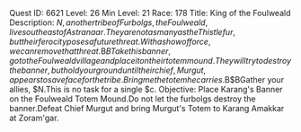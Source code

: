 Quest ID: 6621
Level: 26
Min Level: 21
Race: 178
Title: King of the Foulweald
Description: $N, another tribe of Furbolgs,the Foulweald, live southeast of Astranaar.They are not as many as the Thistlefur, but their ferocity poses a future threat.With a show of force, we can remove that threat.$B$BTake this banner, go to the Foulweald village and place it on their totem mound.They will try to destroy the banner, but hold your ground until their chief, Murgut, appears to save face for the tribe.Bring me the totem he carries.$B$BGather your allies, $N.This is no task for a single $c.
Objective: Place Karang's Banner on the Foulweald Totem Mound.Do not let the furbolgs destroy the banner.Defeat Chief Murgut and bring Murgut's Totem to Karang Amakkar at Zoram'gar.

